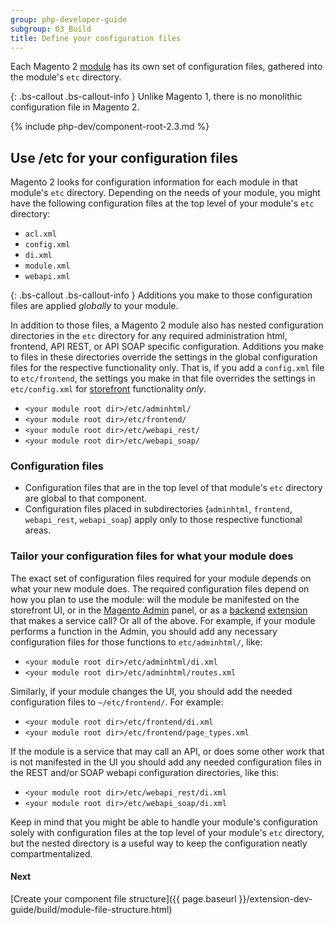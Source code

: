 ```yaml
---
group: php-developer-guide
subgroup: 03_Build
title: Define your configuration files
---
```


Each Magento 2 [module](https://glossary.magento.com/module) has its own set of configuration files, gathered into the module's `etc` directory.

{: .bs-callout .bs-callout-info }
Unlike Magento 1, there is no monolithic configuration file in Magento 2.

{% include php-dev/component-root-2.3.md %}

## Use /etc for your configuration files

Magento 2 looks for configuration information for each module in that module's `etc` directory. Depending on the needs of your module, you might have the following configuration files at the top level of your module's `etc` directory:

* `acl.xml`
* `config.xml`
* `di.xml`
* `module.xml`
* `webapi.xml`


{: .bs-callout .bs-callout-info }
Additions you make to those configuration files are applied *globally* to your module.

In addition to those files, a Magento 2 module also has nested configuration directories in the `etc` directory for any required administration html, frontend, API REST, or API SOAP specific configuration. Additions you make to files in these directories override the settings in the global configuration files for the respective functionality only. That is, if you add a `config.xml` file to `etc/frontend`, the settings you make in that file overrides the settings in `etc/config.xml` for [storefront](https://glossary.magento.com/storefront) functionality *only*.


*	`<your module root dir>/etc/adminhtml/`
*	`<your module root dir>/etc/frontend/`
*	`<your module root dir>/etc/webapi_rest/`
*	`<your module root dir>/etc/webapi_soap/`

### Configuration files

*	Configuration files that are in the top level of that module's `etc` directory are global to that component.
*	Configuration files placed in subdirectories (`adminhtml`, `frontend`, `webapi_rest`, `webapi_soap`) apply only to those respective functional areas.

### Tailor your configuration files for what your module does

The exact set of configuration files required for your module depends on what your new module does. The required configuration files depend on how you plan to use the module: will the module be manifested on the storefront UI, or in the [Magento Admin](https://glossary.magento.com/magento-admin) panel, or as a [backend](https://glossary.magento.com/backend) [extension](https://glossary.magento.com/extension) that makes a service call? Or all of the above. For example, if your module performs a function in the Admin, you should add any necessary configuration files for those functions to `etc/adminhtml/`, like:

*	`<your module root dir>/etc/adminhtml/di.xml`
*	`<your module root dir>/etc/adminhtml/routes.xml`

Similarly, if your module changes the UI, you should add the needed configuration files to `~/etc/frontend/`. For example:

*	`<your module root dir>/etc/frontend/di.xml`
*	`<your module root dir>/etc/frontend/page_types.xml`

If the module is a service that may call an API, or does some other work that is not manifested in the UI you should add any needed configuration files in the REST and/or SOAP webapi configuration directories, like this:

*	`<your module root dir>/etc/webapi_rest/di.xml`
*	`<your module root dir>/etc/webapi_soap/di.xml`

Keep in mind that you might be able to handle your module's configuration solely with configuration files at the top level of your module's `etc` directory, but the nested directory is a useful way to keep the configuration neatly compartmentalized.

#### Next

[Create your component file structure]({{ page.baseurl }}/extension-dev-guide/build/module-file-structure.html)
